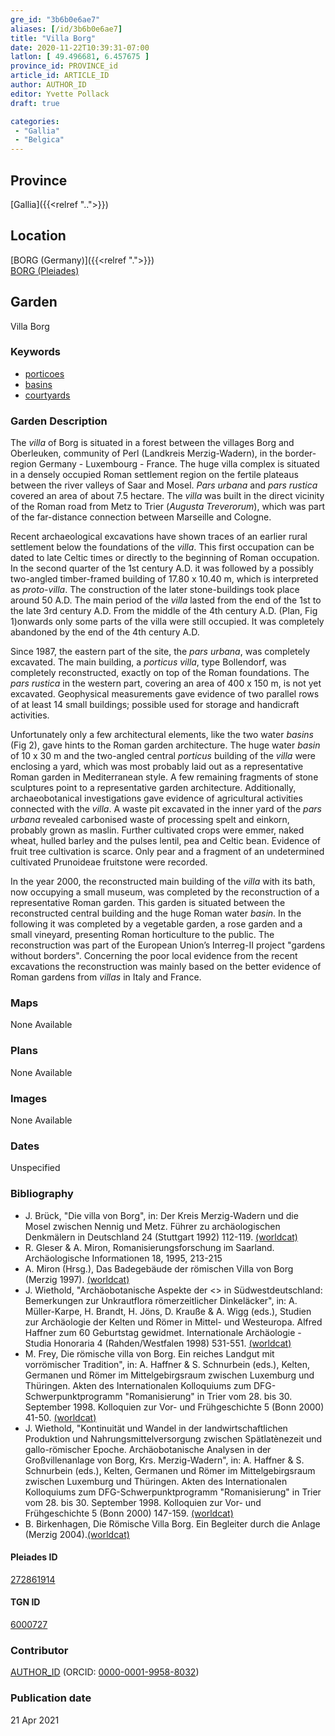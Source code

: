 ```yaml
---
gre_id: "3b6b0e6ae7"
aliases: [/id/3b6b0e6ae7]
title: "Villa Borg"
date: 2020-11-22T10:39:31-07:00
latlon: [ 49.496681, 6.457675 ]
province_id: PROVINCE_id
article_id: ARTICLE_ID
author: AUTHOR_ID
editor: Yvette Pollack
draft: true

categories:
 - "Gallia"
 - "Belgica"
---
```


## Province
[Gallia]({{<relref "..">}})

## Location

[BORG (Germany)]({{<relref ".">}}) \
[BORG (Pleiades)](https://pleiades.stoa.org/places/272861914)

<!--### Location Description-->

<!-- LEAVE THIS BLANK FOR NOW -->

<!--## Sublocation-->

<!--
[AREA WITHIN LOCATION, LIKE “PALATINE HILL”](GEOREFERENCE LINK)
A sublocation is any area larger than an individual garden, but located within a location. I would always try to include a link to a controlled vocabulary here if possible. This ID may well be different from the Garden ID, e.g., Pompeii versus a Garden in one of the houses which has its own Pleiades ID.
-->

<!--### Sublocation Description-->

<!-- DESCRIPTION -->

## Garden
Villa Borg

### Keywords
- [porticoes](http://vocab.getty.edu/page/aat/300004145)
- [basins](http://vocab.getty.edu/page/aat/300045614)
- [courtyards](http://vocab.getty.edu/page/aat/300004095)



### Garden Description

The *villa* of Borg is situated in a forest between the villages Borg and Oberleuken, community of Perl (Landkreis Merzig-Wadern), in the border-region Germany - Luxembourg - France. The huge villa complex is situated in a densely occupied Roman settlement region on the fertile plateaus between the river valleys of Saar and Mosel. *Pars urbana* and *pars rustica* covered an area of about 7.5 hectare. The *villa* was built in the direct vicinity of the Roman road from Metz to Trier (*Augusta Treverorum*), which was part of the far-distance connection between Marseille and Cologne.

Recent archaeological excavations have shown traces of an earlier rural settlement below the foundations of the *villa*. This first occupation can be dated to late Celtic times or directly to the beginning of Roman occupation. In the second quarter of the 1st century A.D. it was followed by a possibly two-angled timber-framed building of 17.80 x 10.40 m, which is interpreted as *proto-villa*. The construction of the later stone-buildings took place around 50 A.D. The main period of the *villa* lasted from the end of the 1st to the late 3rd century A.D. From the middle of the 4th century A.D. (Plan, Fig 1)onwards only some parts of the villa were still occupied. It was completely abandoned by the end of the 4th century A.D.

Since 1987, the eastern part of the site, the *pars urbana*, was completely excavated. The main building, a *porticus villa*, type Bollendorf, was completely reconstructed, exactly on top of the Roman foundations. The *pars rustica* in the western part, covering an area of 400 x 150 m, is not yet excavated. Geophysical measurements gave evidence of two parallel rows of at least 14 small buildings; possible used for storage and handicraft activities.

Unfortunately only a few architectural elements, like the two water *basins* (Fig 2), gave hints to the Roman garden architecture. The huge water *basin* of 10 x 30 m and the two-angled central *porticus* building of the *villa* were enclosing a yard, which was most probably laid out as a representative Roman garden in Mediterranean style. A few remaining fragments of stone sculptures point to a representative garden architecture. Additionally, archaeobotanical investigations gave evidence of agricultural activities connected with the *villa*. A waste pit excavated in the inner yard of the *pars urbana* revealed carbonised waste of processing spelt and einkorn, probably grown as maslin. Further cultivated crops were emmer, naked wheat, hulled barley and the pulses lentil, pea and Celtic bean. Evidence of fruit tree cultivation is scarce. Only pear and a fragment of an undetermined cultivated Prunoideae fruitstone were recorded.

In the year 2000, the reconstructed main building of the *villa* with its bath, now occupying a small museum, was completed by the reconstruction of a representative Roman garden. This garden is situated between the reconstructed central building and the huge Roman water *basin*. In the following it was completed by a vegetable garden, a rose garden and a small vineyard, presenting Roman horticulture to the public. The reconstruction was part of the European Union’s Interreg-II project "gardens without borders". Concerning the poor local evidence from the recent excavations the reconstruction was mainly based on the better evidence of Roman gardens from *villas* in Italy and France.

<!-- Whole entry comes from draft file-->



### Maps

None Available

### Plans

None Available
<!--
{{< figure src="IMG_URL" alt="ALT_TEXT" title="CAPTION" >}}
-->

### Images

None Available
<!--
{{< figure src="IMG_URL" alt="ALT_TEXT" title="CAPTION" >}}
-->

### Dates
Unspecified

### Bibliography
- J. Brück, "Die villa von Borg", in: Der Kreis Merzig-Wadern und die Mosel zwischen Nennig und Metz. Führer zu archäologischen Denkmälern in Deutschland 24 (Stuttgart 1992) 112-119. [(worldcat)](http://www.worldcat.org/oclc/932182025)
- R. Gleser & A. Miron, Romanisierungsforschung im Saarland. Archäologische Informationen 18, 1995, 213-215 <!-- not in worldcat -->
- A. Miron (Hrsg.), Das Badegebäude der römischen Villa von Borg (Merzig 1997). [(worldcat)](http://www.worldcat.org/oclc/1222406745)
- J. Wiethold, "Archäobotanische Aspekte der <<Romanisierung>> in Südwestdeutschland: Bemerkungen zur Unkrautflora römerzeitlicher Dinkeläcker", in: A. Müller-Karpe, H. Brandt, H. Jöns, D. Krauße & A. Wigg (eds.), Studien zur Archäologie der Kelten und Römer in Mittel- und Westeuropa. Alfred Haffner zum 60 Geburtstag gewidmet. Internationale Archäologie - Studia Honoraria 4 (Rahden/Westfalen 1998) 531-551. [(worldcat)](http://www.worldcat.org/oclc/610648039)
- M. Frey, Die römische villa von Borg. Ein reiches Landgut mit vorrömischer Tradition", in: A. Haffner & S. Schnurbein (eds.), Kelten, Germanen und Römer im Mittelgebirgsraum zwischen Luxemburg und Thüringen. Akten des Internationalen Kolloquiums zum DFG-Schwerpunktprogramm "Romanisierung" in Trier vom 28. bis 30. September 1998. Kolloquien zur Vor- und Frühgeschichte 5 (Bonn 2000) 41-50. [(worldcat)](http://www.worldcat.org/oclc/891992290)
- J. Wiethold, "Kontinuität und Wandel in der landwirtschaftlichen Produktion und Nahrungsmittelversorgung zwischen Spätlatènezeit und gallo-römischer Epoche. Archäobotanische Analysen in der Großvillenanlage von Borg, Krs. Merzig-Wadern", in: A. Haffner & S. Schnurbein (eds.), Kelten, Germanen und Römer im Mittelgebirgsraum zwischen Luxemburg und Thüringen. Akten des Internationalen Kolloquiums zum DFG-Schwerpunktprogramm "Romanisierung" in Trier vom 28. bis 30. September 1998. Kolloquien zur Vor- und Frühgeschichte 5 (Bonn 2000) 147-159. [(worldcat)](http://www.worldcat.org/oclc/891994550)
- B. Birkenhagen, Die Römische Villa Borg. Ein Begleiter durch die Anlage (Merzig 2004).[(worldcat)](http://www.worldcat.org/oclc/178935672)

<!--#### Periodo ID-->

<!-- [PERIODO_ID](https://pleiades.stoa.org/places/PLEIADES_ID) -->

#### Pleiades ID

[272861914](https://pleiades.stoa.org/places/272861914)

#### TGN ID
[6000727](http://vocab.getty.edu/page/tgn/6000727)

### Contributor
[AUTHOR_ID](link) (ORCID: [0000-0001-9958-8032](https://orcid.org/0000-0001-9958-8032))

### Publication date

21 Apr 2021

<!--### Related articles-->

<!-- Links to other related articles. Leave blank for now -->